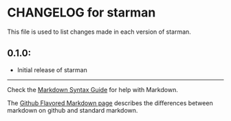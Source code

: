 # CHANGELOG for starman

This file is used to list changes made in each version of starman.

## 0.1.0:

* Initial release of starman

- - -
Check the [Markdown Syntax Guide](http://daringfireball.net/projects/markdown/syntax) for help with Markdown.

The [Github Flavored Markdown page](http://github.github.com/github-flavored-markdown/) describes the differences between markdown on github and standard markdown.
